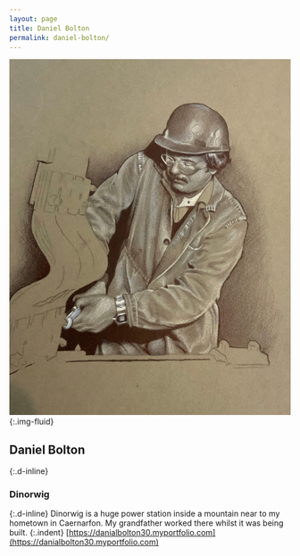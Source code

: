 ```yaml
---
layout: page
title: Daniel Bolton
permalink: daniel-bolton/
---
```

![Drawing of a man working in a power station](../images/dan_bolton_01.jpg "Drawing"){:.img-fluid}
## Daniel Bolton
{:.d-inline}
### Dinorwig
{:.d-inline}
Dinorwig is a huge power station inside a mountain near to my hometown in Caernarfon. My grandfather worked there whilst it was being built.
{:.indent}
[https://danialbolton30.myportfolio.com](https://danialbolton30.myportfolio.com)
